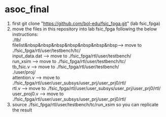 # asoc_final
1. first git clone "https://github.com/bol-edu/fsic_fpga.git" (lab fsic_fpga) 
2. move the files in this repository into lab fsic_fpga following the below instructions:  
./tb/  
filelist&nbsp&nbsp&nbsp&nbsp&nbsp&nbsp&nbsp--> move to ./fsic_fpga/rtl/user/testbench/tc/  
input_data.dat --> move to ./fsic_fpga/rtl/user/testbench/  
run_xsim       --> move to ./fsic_fpga/rtl/user/testbench/tc/  
tb_fsic.v      --> move to ./fsic_fpga/rtl/user/testbench/  
./user/proj/  
attention.v    --> move to ./fsic_fpga/rtl/user/user_subsys/user_prj/user_prj0/rtl/  
rtl.v          --> move to ./fsic_fpga/rtl/user/user_subsys/user_prj/user_prj0/rtl/  
user_proj0.v   --> move to ./fsic_fpga/rtl/user/user_subsys/user_prj/user_prj0/rtl/  
4. source ./fsic_fpga/rtl/user/testbench/tc/run_xsim so you can replicate the result  

